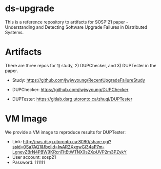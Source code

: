 # ds-upgrade

This is a reference repository to artifacts for SOSP'21 paper - Understanding and Detecting Software Upgrade Failures in Distributed Systems.

# Artifacts

There are three repos for 1) study, 2) DUPChecker, and 3) DUPTester in the paper.

- Study: https://github.com/jwjwyoung/RecentUpgradeFailureStudy

- DUPChecker: https://github.com/jwjwyoung/DUPChecker

- DUPTester: https://gitlab.dsrg.utoronto.ca/zhuqi/DUPTester

# VM Image

We provide a VM image to reproduce results for DUPTester: 

- Link: http://nas.dsrg.utoronto.ca:8080/share.cgi?ssid=0Sa7AQ1&fbclid=IwAR2XxgwGi34aP7m-LgnevZBrN4PBW9KRcnTItEtWTNX0s2XpUVP2m3PZykY
- User account: sosp21
- Password: 111111
